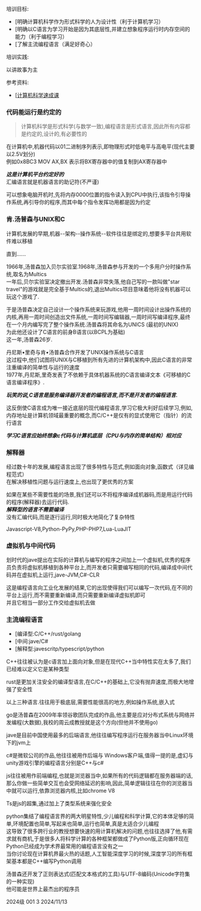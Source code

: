 培训目标:

* [明确计算机科学作为形式科学的人为设计性（利于计算机学习）
* [明确以C语言为学习开始是因为其底层性,并建立想象程序运行时内存空间的能力（利于编程学习）
* [了解主流编程语言（满足好奇心）

培训实践:

以讲故事为主
   
参考资料:

* [[计算机科学速成课](https://www.bilibili.com/video/BV1EW411u7th/)

### 代码能运行是约定的

> 计算机科学是形式科学(与数学一致),编程语言是形式语言,因此所有内容都是约定的,设计的,有必要性的

在计算机中,机器代码以01二进制序列表示,即物理形式时低电平与高电平(现代主要以2.5V划分)  
例如0x8BC3 MOV AX,BX 表示将BX寄存器中的值复制到AX寄存器中  

***这是计算机平台约定好的***  
汇编语言就是机器语言的助记符(不严谨)

可以想象电脑开机时,先将内存0000位置的指令读入到CPU中执行,该指令引导操作系统,再引导你的程序,而其中每个指令发挥功用都是因为约定

### 肯.汤普森与UNIX和C

计算机发展的早期,机器--架构--操作系统--软件往往是绑定的,想要多平台共用软件难以移植

直到......

1966年,汤普森加入贝尔实验室.1968年,汤普森参与开发的一个多用户分时操作系统,取名为Multics  
一年后,贝尔实验室决定撤出开发.汤普森非常失落,他自己写的一款叫做"star travel"的游戏就是完全基于Multics的,退出Multics项目意味着他将没有机器可以玩这个游戏了.

于是汤普森决定自己设计一个操作系统来玩游戏,他用一周时间设计出操作系统的内核,再用一周时间创造出文件系统,一周时间写编辑器,一周时间写编译程序,最终在一个月内编写完了整个操作系统.汤普森将其命名为UNICS (最初的UNIX)  
为此他还设计了C语言的前身B语言(以BCPL为基础)  
这一年,汤普森26岁.

丹尼斯•里奇与肯•汤普森合作开发了UNIX操作系统与C语言  
这过程中,他们试图将UNIX与C移植到所有先进的计算机架构中,因此C语言的非常注重编译的简单性与运行的速度  
1977年,丹尼斯,里奇发表了不依赖于具体机器系统的C语言编译文本《可移植的C语言编译程序》.

***玩笑的说,C语言是服务编译器开发者的编程语言,而不是开发者的编程语言.***

这反倒使C语言成为唯一接近底层的现代编程语言,学习它极大利好后续学习,例如,内存地址是计算机领域最重要的概念,而C/C++是仅有的显式使用它（指针）的流行语言

***学习C语言应始终想象c代码与计算机底层（CPU与内存的简单结构）相对应***

### 解释器

经过数十年的发展,编程语言出现了很多特性与范式,例如面向对象,函数式（详见编程范式）  
在解决移植性问题与运行速度上,也出现了更优秀的方案

如果在某些不需要性能的场景,我们还可以不将程序编译成机器码,而是用运行代码的程序(解释器)去运行代码.   
***解释型的语言不需要编译***  
没有汇编代码,而是逐行运行,同时极大地简化了复杂特性

Javascript-V8,Python-PyPy,PHP-PHP7,Lua-LuaJIT


### 虚拟机与中间代码

划时代的jave提出在实际的计算机与编写的程序之间加上一个虚拟机,优秀的程序员负责将虚拟机移植到各种平台上,而开发者只需要编写相同的代码,编译成中间代码并在虚拟机上运行,jave-JVM,C#-CLR

这是编程语言向工业化发展的结果,它的出现使得我们可以编写一次代码,在不同的平台上运行,而不需要重新编译,而只需要重新编译虚拟机即可  
并且它相当一部分工作交给虚拟机去做

### 主流编程语言

* [编译型:C/C++/rust/golang
* [中间:jave/C#
* [解释型:javescritp/typescript/python

C++往往被认为是c语言加上面向对象,但是在现代C++当中特性实在太多了,我们已经难以定义它是某种类型

rust是更加关注安全的编译型语言,在C/C++的基础上,它没有抛弃速度,而极大地增强了安全性

以上三种语言.往往用于极底层,需要性能很高的地方,例如操作系统,嵌入式

go是汤普森在2009年率领谷歌团队完成的作品,他主要是应对分布式系统与网络并发编程(大数据),我校的周云成教授就是这个方向(但他并不使用go)

jave是目前中国使用最多的后端语言,他往往编写程序运行在服务器当中Linux环境下的jvm上

c#是微软公司的作品,他往往被用作后端与 Windows客户端,值得一提的是,虚幻与unity游戏引擎的编程语言分别是C++与c#

js往往被用作前端编程,也就是浏览器当中,如果所有的代码逻辑都在服务器端的话,那么你做一些简单交互也会受网络延迟的影响,因此,简单逻辑往往在你的浏览器当中就可以运行,依靠浏览器内核,比如chrome V8

Ts是js的超集,通过加上了类型系统来强化安全

python集结了编程语言界的两大明星特性,少儿编程和科学计算,它的本体足够的简单,环境配置也简单,写起来也简单,运行也简单,真是太适合少儿编程  
这导致了很多跨行业的教授想要快速的用计算机解决的问题,也往往选择了他,有需求就有商机,于是很多人将科学计算的各种框架都做成了Python版,正向循环现在Python已经成为学术界最常用的编程语言没有之一   
当你讨论现在计算机界最火热的话题,人工智能深度学习的时候,深度学习的所有框架基本都是C++编写Python调用

汤普森还开发了正则表达式(匹配文本格式的工具)与UTF-8编码(Unicode字符集的一种实现)  
他可能是世界上最杰出的程序员

2024级 001 3 2024/11/13